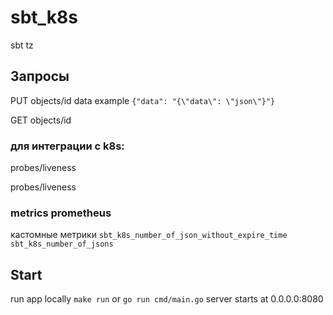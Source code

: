 # sbt_k8s

sbt tz


## Запросы

PUT objects/id      data example `{"data": "{\"data\": \"json\"}"}`

GET objects/id

### для интеграции с k8s:

probes/liveness

probes/liveness

### metrics prometheus

кастомные метрики `sbt_k8s_number_of_json_without_expire_time` `sbt_k8s_number_of_jsons`

## Start
run app locally `make run` or `go run cmd/main.go`
server starts at 0.0.0.0:8080

